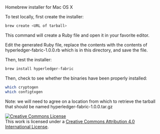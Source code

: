 Homebrew installer for Mac OS X

To test locally, first create the installer:

```bash
brew create <URL of tarball>
```

This command will create a Ruby file and open it in your favorite editor.

Edit the generated Ruby file, replace the contents with the contents of
hyperledger-fabric-1.0.0.rb which is in this directory, and save the file.

Then, test the installer:

```bash
brew install hyperledger-fabric
```

Then, check to see whether the binaries have been properly installed:

```bash
which cryptogen
which configtxgen
```

Note: we will need to agree on a location from which to retrieve the tarball
that should be named hyperledger-fabric-1.0.0.tar.gz

<a rel="license" href="http://creativecommons.org/licenses/by/4.0/"><img alt="Creative Commons License" style="border-width:0" src="https://i.creativecommons.org/l/by/4.0/88x31.png" /></a><br />This work is licensed under a <a rel="license" href="http://creativecommons.org/licenses/by/4.0/">Creative Commons Attribution 4.0 International License</a>.
